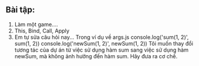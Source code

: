 ## Bài tập:
1. Làm một game....
2. This, Bind, Call, Apply
3. Em tự sửa câu hỏi nay...
Trong ví dụ về args.js
console.log('sum(1, 2)', sum(1, 2))
console.log('newSum(1, 2)', newSum(1, 2))
Tôi muốn thay đổi tương tác của dự án từ việc sử dụng hàm sum sang việc sử dụng hàm newSum, mà không ảnh hưởng đến hàm sum. Hãy đưa ra cơ chế. 
